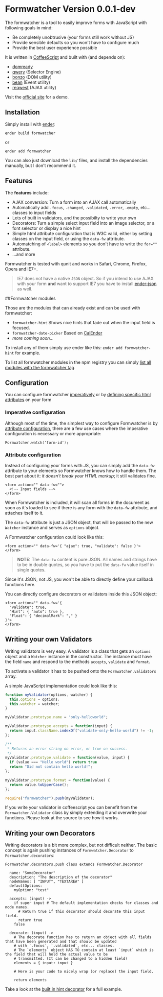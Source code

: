 # Formwatcher Version 0.0.1-dev

The formwatcher is a tool to easily improve forms with JavaScript with following goals in mind:

- Be completely unobtrusive (your forms still work without JS)
- Provide sensible defaults so you won't have to configure much
- Provide the best user experience possible

It is written in [CoffeeScript][] and built with (and depends on):

  - [domready][]
  - [qwery][] (Selector Engine)
  - [bonzo][] (DOM utility)
  - [bean][] (Event utility)
  - [reqwest][] (AJAX utility)

[domready]: https://github.com/ded/domready
[qwery]: https://github.com/ded/qwery
[bonzo]: https://github.com/ded/bonzo
[bean]: https://github.com/fat/bean
[reqwest]: https://github.com/ded/reqwest

[coffeescript]: http://coffeescript.org/


Visit the [official site](http://www.formwatcher.org/) for a demo.


## Installation

Simply install with [ender](http://ender.no.de):

    ender build formwatcher

or

    ender add formwatcher

You can also just download the `lib/` files, and install the dependencies manually, but I don't recommend it.



## Features

The **features** include:

- AJAX conversion: Turn a form into an AJAX call automatically
- Automatically add `.focus`, `.changed`, `.validated`, `.error`, `.empty`, etc... classes to input fields
- Lots of built in validators, and the possibilty to write your own
- Decorators: Turn a simple select input field into an image selector, or a font selector or display a nice hint
- Simple html attribute configuration that is W3C valid, either by setting classes on the input field, or using the `data-fw` attribute.
- Automatching of `<label>` elements so you don't have to write the `for=""` attribute.
- ...and more

Formwatcher is tested with qunit and works in Safari, Chrome, Firefox, Opera and IE7+.

> IE7 does not have a native `JSON` object. So if you intend to use AJAX with your form **and** want
> to support IE7 you have to install [ender-json](https://github.com/amccollum/ender-json) as well.


##Formwatcher modules

Those are the modules that can already exist and can be used with formwatcher:

- `formwatcher-hint` Shows nice hints that fade out when the input field is focused.
- `formwatcher-date-picker` Based on [CalEnder](https://github.com/ded/CalEnder)
- *more coming soon...*

To install any of them simply use ender like this: `ender add formwatcher-hint` for example.

To list all formwatcher modules in the npm registry you can simply
[list all modules with the formwatcher tag](http://search.npmjs.org/#/_tag/formwatcher).


## Configuration

You can configure formwatcher [imperatively](#imperative-configuration) or by
[defining specific html attributes](#attribute-configuration) on your form


### Imperative configuration

Although most of the time, the simplest way to configure Formwatcher is by
[attribute configuration](#attribute-configuration), there are a few use cases
where the imperative configuration is necessary or more appropriate:

    Formwatcher.watch('form-id');


### Attribute configuration

Instead of configuring your forms with JS, you can simply add the `data-fw`
attribute to your elements so Formwatcher knows how to handle them. The best
part about it: _it doesn't break your HTML markup_; it still validates fine.


    <form action="" data-fw="">
      <!-- Input fields -->
    </form>

When Formwatcher is included, it will scan all forms in the document as soon as
it's loaded to see if there is any form with the `data-fw` attribute, and attaches
itself to it.

The `data-fw` attribute is just a JSON object, that will be passed to the new
`Watcher` instance and serves as `options` object.

A Formwatcher configuration could look like this:

    <form action="" data-fw='{ "ajax": true, "validate": false }'>
    </form>

> __NOTE:__ The `data-fw` content is pure JSON. All names and strings have to be
> in double quotes, so you have to put the `data-fw` value itself in single quotes.

Since it's JSON, not JS, you won't be able to directly define your callback
functions here.

You can directly configure decorators or validators inside this JSON object:

    <form action="" data-fw='{
      "validate": true,
      "Hint": { "auto": true },
      "Float": { "decimalMark": "," }
    }'>
    </form>


## Writing your own Validators

Writing validators is very easy. A validator is a class that gets an `options`
object and a `Watcher` instance in the constructor. The instance must have the
field `name` and respond to the methods `accepts`, `validate`  and `format`.

To activate a validator it has to be pushed onto the `Formwatcher.validators`
array.

A simple JavaScript implementation could look like this:

```javascript
function myValidator(options, watcher) {
  this.options = options;
  this.watcher = watcher;
}

myValidator.prototype.name = "only-helloworld";

myValidator.prototype.accepts = function(input) {
  return input.className.indexOf("validate-only-hello-world") != -1;
};

/**
 * Returns an error string on error, or true on success.
 */
myValidator.prototype.validate = function(value, input) {
  if (value === "Hello world") return true
  return "Did not contain hello world!";
};

myValidator.prototype.format = function(value) {
  return value.toUpperCase();
};

require("formwatcher").push(myValidator);

```

If you write your validator in coffeescript you can benefit from the
`Formwatcher.Validator` class by simply extending it and overwrite your
functions. Please look at the source to see how it works.


## Writing your own Decorators


Writing decorators is a bit more complex, but not difficult neither. The basic concept is again pushing instances of
`Formwatcher.Decorator` to `Formwatcher.decorators`:

    Formwatcher.decorators.push class extends Formwatcher.Decorator

      name: "SomeDecorator"
      description: "The description of the decorator"
      nodeNames: [ "INPUT", "TEXTAREA" ]
      defaultOptions:
        myOption: "test"

      accepts: (input) ->
        if super input # The default implementation checks for classes and node names.
          # Return true if this decorator should decorate this input field.
          return true
        false

      decorate: (input) ->
        # The decorate function has to return an object with all fields that have been generated and that should be updated
        # with `.focus`, `.validated`, etc... classes.
        # The `elements` object HAS TO contain at least `input` which is the field that will hold the actual value to be
        # transmitted. (It can be changed to a hidden field)
        elements = { input: input }

        # Here is your code to nicely wrap (or replace) the input field.

        return elements

Take a look at the [built in hint decorator](https://github.com/enyo/formwatcher/blob/master/src/hint/hint.coffee) for a full example.


